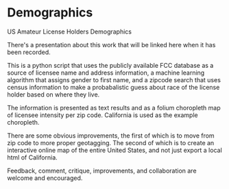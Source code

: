 # Demographics
US Amateur License Holders Demographics

There's a presentation about this work that will be linked here when it has been recorded.

This is a python script that uses the publicly available FCC database as a source of licensee name and address information, a machine learning algorithm that assigns gender to first name, and a zipcode search that uses census information to make a probabalistic guess about race of the license holder based on where they live. 

The information is presented as text results and as a folium choropleth map of licensee intensity per zip code. California is used as the example choropleth.

There are some obvious improvements, the first of which is to move from zip code to more proper geotagging. The second of which is to create an interactive online map of the entire United States, and not just export a local html of California. 

Feedback, comment, critique, improvements, and collaboration are welcome and encouraged. 
